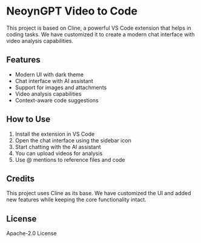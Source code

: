 # NeoynGPT Video to Code

This project is based on Cline, a powerful VS Code extension that helps in coding tasks. We have customized it to create a modern chat interface with video analysis capabilities.

## Features

- Modern UI with dark theme
- Chat interface with AI assistant
- Support for images and attachments
- Video analysis capabilities
- Context-aware code suggestions

## How to Use

1. Install the extension in VS Code
2. Open the chat interface using the sidebar icon
3. Start chatting with the AI assistant
4. You can upload videos for analysis
5. Use @ mentions to reference files and code

## Credits

This project uses Cline as its base. We have customized the UI and added new features while keeping the core functionality intact.

## License

Apache-2.0 License
